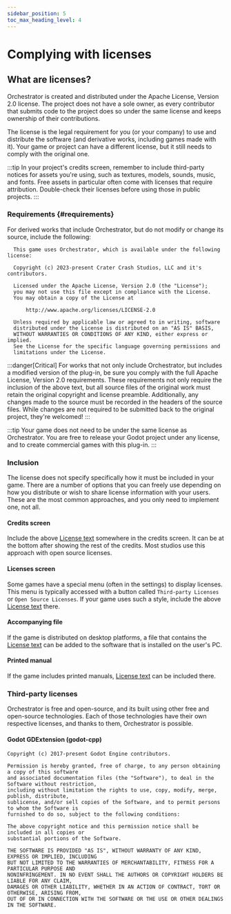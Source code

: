 ```yaml
---
sidebar_position: 5
toc_max_heading_level: 4
---
```


# Complying with licenses

## What are licenses?

Orchestrator is created and distributed under the <ExternalLink href="https://www.apache.org/licenses/LICENSE-2.0">Apache License, Version 2.0</ExternalLink> license.
The project does not have a sole owner, as every contributor that submits code to the project does so under the same license and keeps ownership of their contributions.

The license is the legal requirement for you (or your company) to use and distribute the software (and derivative works, including games made with it).
Your game or project can have a different license, but it still needs to comply with the original one.

:::tip
In your project's credits screen, remember to include third-party notices for assets you're using, such as textures, models, sounds, music, and fonts.
Free assets in particular often come with licenses that require attribution.
Double-check their licenses before using those in public projects.
:::

### Requirements {#requirements}

For derived works that include Orchestrator, but do not modify or change its source, include the following:

```text
  This game uses Orchestrator, which is available under the following license:

  Copyright (c) 2023-present Crater Crash Studios, LLC and it's contributors.
  
  Licensed under the Apache License, Version 2.0 (the "License");
  you may not use this file except in compliance with the License.
  You may obtain a copy of the License at
  
      http://www.apache.org/licenses/LICENSE-2.0
  
  Unless required by applicable law or agreed to in writing, software
  distributed under the License is distributed on an "AS IS" BASIS,
  WITHOUT WARRANTIES OR CONDITIONS OF ANY KIND, either express or implied.
  See the License for the specific language governing permissions and
  limitations under the License.
```

:::danger[Critical]
For works that not only include Orchestrator, but includes a modified version of the plug-in, be sure you comply with the full <ExternalLink href="https://www.apache.org/licenses/LICENSE-2.0">Apache License, Version 2.0</ExternalLink> requirements.
These requirements not only require the inclusion of the above text, but all source files of the original work must retain the original copyright and license preamble.
Additionally, any changes made to the source must be recorded in the headers of the source files.
While changes are not required to be submitted back to the original project, they're welcomed!
:::

:::tip
Your game does not need to be under the same license as Orchestrator.
You are free to release your Godot project under any license, and to create commercial games with this plug-in.
:::

### Inclusion

The license does not specify specifically how it must be included in your game.
There are a number of options that you can freely use depending on how you distribute or wish to share license information with your users.
These are the most common approaches, and you only need to implement one, not all.

#### Credits screen

Include the above [License text](#requirements) somewhere in the credits screen. 
It can be at the bottom after showing the rest of the credits.
Most studios use this approach with open source licenses.

#### Licenses screen

Some games have a special menu (often in the settings) to display licenses.
This menu is typically accessed with a button called `Third-party Licenses` or `Open Source Licenses`.
If your game uses such a style, include the above [License text](#requirements) there.

#### Accompanying file

If the game is distributed on desktop platforms, a file that contains the [License text](#requirements) can be added to the software that is installed on the user's PC.

#### Printed manual

If the game includes printed manuals, [License text](#requirements) can be included there.

### Third-party licenses

Orchestrator is free and open-source, and its built using other free and open-source technologies.
Each of those technologies have their own respective licenses, and thanks to them, Orchestrator is possible.

#### Godot GDExtension (godot-cpp)
```text
Copyright (c) 2017-present Godot Engine contributors.
 
Permission is hereby granted, free of charge, to any person obtaining a copy of this software
and associated documentation files (the "Software"), to deal in the Software without restriction, 
including without limitation the rights to use, copy, modify, merge, publish, distribute, 
sublicense, and/or sell copies of the Software, and to permit persons to whom the Software is
furnished to do so, subject to the following conditions:

The above copyright notice and this permission notice shall be included in all copies or 
substantial portions of the Software.

THE SOFTWARE IS PROVIDED "AS IS", WITHOUT WARRANTY OF ANY KIND, EXPRESS OR IMPLIED, INCLUDING 
BUT NOT LIMITED TO THE WARRANTIES OF MERCHANTABILITY, FITNESS FOR A PARTICULAR PURPOSE AND 
NONINFRINGEMENT. IN NO EVENT SHALL THE AUTHORS OR COPYRIGHT HOLDERS BE LIABLE FOR ANY CLAIM, 
DAMAGES OR OTHER LIABILITY, WHETHER IN AN ACTION OF CONTRACT, TORT OR OTHERWISE, ARISING FROM, 
OUT OF OR IN CONNECTION WITH THE SOFTWARE OR THE USE OR OTHER DEALINGS IN THE SOFTWARE.
```

